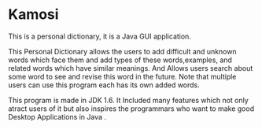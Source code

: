 # Kamosi
This is a personal dictionary, it is a Java GUI application.

This Personal Dictionary allows the users to add difficult and unknown words which face them and add types of these words,examples, and related words which have similar meanings. And Allows users search about some word to see and revise this word in the future. Note that multiple users can use this program each has its own added words.

This program is made in JDK 1.6. It Included many features which not only atract users of it but also inspires the programmars who want to make good Desktop Applications in Java . 

